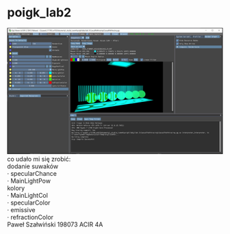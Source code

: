 # poigk_lab2
![](Paweł%20Szałwiński%20198073%20ACIR%204A.jpg)  
co udało mi się zrobić:  
dodanie suwaków  
· specularChance   
· MainLightPow  
kolory  
· MainLightCol  
· specularColor   
· emissive  
· refractionColor  
Paweł Szałwiński 198073 ACIR 4A  
